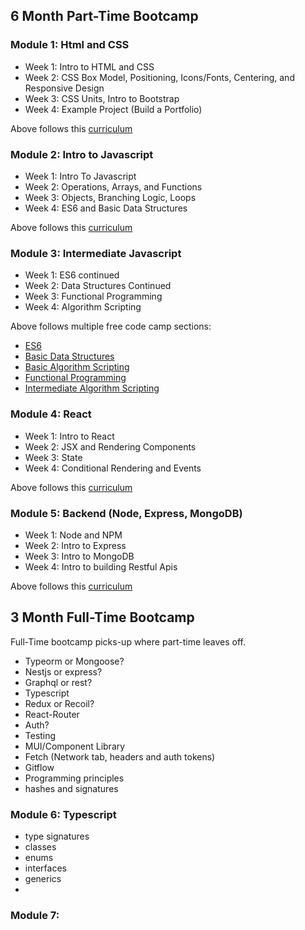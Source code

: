 ## 6 Month Part-Time Bootcamp

### Module 1: Html and CSS

- Week 1: Intro to HTML and CSS
- Week 2: CSS Box Model, Positioning, Icons/Fonts, Centering, and Responsive Design
- Week 3: CSS Units, Intro to Bootstrap
- Week 4: Example Project (Build a Portfolio)

Above follows this [curriculum](https://www.freecodecamp.org/learn/responsive-web-design/)

### Module 2: Intro to Javascript

- Week 1: Intro To Javascript
- Week 2: Operations, Arrays, and Functions
- Week 3: Objects, Branching Logic, Loops
- Week 4: ES6 and Basic Data Structures

Above follows this [curriculum](https://www.freecodecamp.org/learn/javascript-algorithms-and-data-structures/)

### Module 3: Intermediate Javascript

- Week 1: ES6 continued
- Week 2: Data Structures Continued
- Week 3: Functional Programming
- Week 4: Algorithm Scripting

Above follows multiple free code camp sections:
- [ES6](https://www.freecodecamp.org/learn/javascript-algorithms-and-data-structures/#es6)
- [Basic Data Structures](https://www.freecodecamp.org/learn/javascript-algorithms-and-data-structures/#basic-data-structures)
- [Basic Algorithm Scripting](https://www.freecodecamp.org/learn/javascript-algorithms-and-data-structures/#basic-data-structures)
- [Functional Programming](https://www.freecodecamp.org/learn/javascript-algorithms-and-data-structures/#functional-programming)
- [Intermediate Algorithm Scripting](https://www.freecodecamp.org/learn/javascript-algorithms-and-data-structures/#intermediate-algorithm-scripting)

### Module 4: React

- Week 1: Intro to React
- Week 2: JSX and Rendering Components
- Week 3: State
- Week 4: Conditional Rendering and Events

Above follows this [curriculum](https://reactjs.org/tutorial/tutorial.html)

### Module 5: Backend (Node, Express, MongoDB)

- Week 1: Node and NPM
- Week 2: Intro to Express
- Week 3: Intro to MongoDB
- Week 4: Intro to building Restful Apis

Above follows this [curriculum](https://www.freecodecamp.org/learn/back-end-development-and-apis/)


## 3 Month Full-Time Bootcamp

Full-Time bootcamp picks-up where part-time leaves off.

- Typeorm or Mongoose?
- Nestjs or express?
- Graphql or rest?
- Typescript
- Redux or Recoil?
- React-Router
- Auth?
- Testing
- MUI/Component Library
- Fetch (Network tab, headers and auth tokens)
- Gitflow
- Programming principles
- hashes and signatures

### Module 6: Typescript
- type signatures
- classes
- enums
- interfaces
- generics
- 

### Module 7: 

